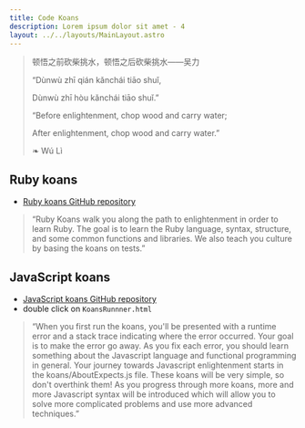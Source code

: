 ```yaml
---
title: Code Koans
description: Lorem ipsum dolor sit amet - 4
layout: ../../layouts/MainLayout.astro
---
```


> 顿悟之前砍柴挑水，顿悟之后砍柴挑水——吴力
> 
> “Dùnwù zhī qián kǎnchái tiāo shuǐ,
> 
> Dùnwù zhī hòu kǎnchái tiāo shuǐ.”
> 
> “Before enlightenment, chop wood and carry water;
> 
> After enlightenment, chop wood and carry water.”
> 
> ❧ Wú Lì

## Ruby koans
* [Ruby koans GitHub repository](https://github.com/edgecase/ruby_koans)
> “Ruby Koans walk you along the path to enlightenment in order to learn Ruby. The goal is to learn the Ruby language, syntax, structure, and some common functions and libraries. We also teach you culture by basing the koans on tests.”

## JavaScript koans
* [JavaScript koans GitHub repository](https://github.com/mrdavidlaing/javascript-koans)
* double click on `KoansRunnner.html`
> “When you first run the koans, you'll be presented with a runtime error and a stack trace indicating where the error occurred. Your goal is to make the error go away. As you fix each error, you should learn something about the Javascript language and functional programming in general.
> Your journey towards Javascript enlightenment starts in the koans/AboutExpects.js file. These koans will be very simple, so don't overthink them! As you progress through more koans, more and more Javascript syntax will be introduced which will allow you to solve more complicated problems and use more advanced techniques.”

